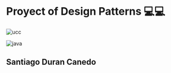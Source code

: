# Proyect of Design Patterns 💻💻
![ucc](https://upload.wikimedia.org/wikipedia/commons/thumb/4/45/U._Cooperativa_de_Colombia_logo.svg/640px-U._Cooperativa_de_Colombia_logo.svg.png)

![java](https://cdn-icons-png.flaticon.com/128/226/226777.png)
## Santiago Duran Canedo